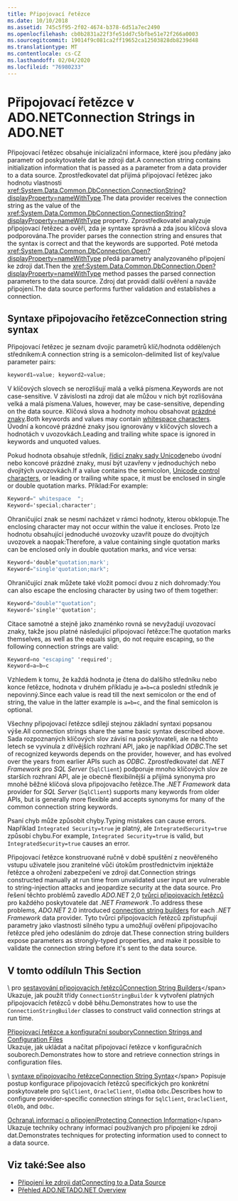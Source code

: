 ```yaml
---
title: Připojovací řetězce
ms.date: 10/10/2018
ms.assetid: 745c5f95-2f02-4674-b378-6d51a7ec2490
ms.openlocfilehash: cb0b2831a22f3fe51dd7c5bfbe51e72f266a0003
ms.sourcegitcommit: 19014f9c081ca2ff19652ca12503828db8239d48
ms.translationtype: MT
ms.contentlocale: cs-CZ
ms.lasthandoff: 02/04/2020
ms.locfileid: "76980233"
---
```

# <a name="connection-strings-in-adonet"></a><span data-ttu-id="a7876-102">Připojovací řetězce v ADO.NET</span><span class="sxs-lookup"><span data-stu-id="a7876-102">Connection Strings in ADO.NET</span></span>

<span data-ttu-id="a7876-103">Připojovací řetězec obsahuje inicializační informace, které jsou předány jako parametr od poskytovatele dat ke zdroji dat.</span><span class="sxs-lookup"><span data-stu-id="a7876-103">A connection string contains initialization information that is passed as a parameter from a data provider to a data source.</span></span> <span data-ttu-id="a7876-104">Zprostředkovatel dat přijímá připojovací řetězec jako hodnotu vlastnosti <xref:System.Data.Common.DbConnection.ConnectionString?displayProperty=nameWithType>.</span><span class="sxs-lookup"><span data-stu-id="a7876-104">The data provider receives the connection string as the value of the <xref:System.Data.Common.DbConnection.ConnectionString?displayProperty=nameWithType> property.</span></span> <span data-ttu-id="a7876-105">Zprostředkovatel analyzuje připojovací řetězec a ověří, zda je syntaxe správná a zda jsou klíčová slova podporována.</span><span class="sxs-lookup"><span data-stu-id="a7876-105">The provider parses the connection string and ensures that the syntax is correct and that the keywords are supported.</span></span> <span data-ttu-id="a7876-106">Poté metoda <xref:System.Data.Common.DbConnection.Open?displayProperty=nameWithType> předá parametry analyzovaného připojení ke zdroji dat.</span><span class="sxs-lookup"><span data-stu-id="a7876-106">Then the <xref:System.Data.Common.DbConnection.Open?displayProperty=nameWithType> method passes the parsed connection parameters to the data source.</span></span> <span data-ttu-id="a7876-107">Zdroj dat provádí další ověření a naváže připojení.</span><span class="sxs-lookup"><span data-stu-id="a7876-107">The data source performs further validation and establishes a connection.</span></span>

## <a name="connection-string-syntax"></a><span data-ttu-id="a7876-108">Syntaxe připojovacího řetězce</span><span class="sxs-lookup"><span data-stu-id="a7876-108">Connection string syntax</span></span>

<span data-ttu-id="a7876-109">Připojovací řetězec je seznam dvojic parametrů klíč/hodnota oddělených středníkem:</span><span class="sxs-lookup"><span data-stu-id="a7876-109">A connection string is a semicolon-delimited list of key/value parameter pairs:</span></span>

```csharp
keyword1=value; keyword2=value;
```

<span data-ttu-id="a7876-110">V klíčových slovech se nerozlišují malá a velká písmena.</span><span class="sxs-lookup"><span data-stu-id="a7876-110">Keywords are not case-sensitive.</span></span> <span data-ttu-id="a7876-111">V závislosti na zdroji dat ale můžou v nich být rozlišována velká a malá písmena.</span><span class="sxs-lookup"><span data-stu-id="a7876-111">Values, however, may be case-sensitive, depending on the data source.</span></span> <span data-ttu-id="a7876-112">Klíčová slova a hodnoty mohou obsahovat [prázdné znaky](https://en.wikipedia.org/wiki/Whitespace_character#Unicode).</span><span class="sxs-lookup"><span data-stu-id="a7876-112">Both keywords and values may contain [whitespace characters](https://en.wikipedia.org/wiki/Whitespace_character#Unicode).</span></span> <span data-ttu-id="a7876-113">Úvodní a koncové prázdné znaky jsou ignorovány v klíčových slovech a hodnotách v uvozovkách.</span><span class="sxs-lookup"><span data-stu-id="a7876-113">Leading and trailing white space is ignored in keywords and unquoted values.</span></span>

<span data-ttu-id="a7876-114">Pokud hodnota obsahuje středník, [řídicí znaky sady Unicode](https://en.wikipedia.org/wiki/Unicode_control_characters)nebo úvodní nebo koncové prázdné znaky, musí být uzavřeny v jednoduchých nebo dvojitých uvozovkách.</span><span class="sxs-lookup"><span data-stu-id="a7876-114">If a value contains the semicolon, [Unicode control characters](https://en.wikipedia.org/wiki/Unicode_control_characters), or leading or trailing white space, it must be enclosed in single or double quotation marks.</span></span> <span data-ttu-id="a7876-115">Příklad:</span><span class="sxs-lookup"><span data-stu-id="a7876-115">For example:</span></span>

```csharp
Keyword=" whitespace  ";
Keyword='special;character';
```

<span data-ttu-id="a7876-116">Ohraničující znak se nesmí nacházet v rámci hodnoty, kterou obklopuje.</span><span class="sxs-lookup"><span data-stu-id="a7876-116">The enclosing character may not occur within the value it encloses.</span></span> <span data-ttu-id="a7876-117">Proto lze hodnotu obsahující jednoduché uvozovky uzavřít pouze do dvojitých uvozovek a naopak:</span><span class="sxs-lookup"><span data-stu-id="a7876-117">Therefore, a value containing single quotation marks can be enclosed only in double quotation marks, and vice versa:</span></span>

```csharp
Keyword='double"quotation;mark';
Keyword="single'quotation;mark";
```

<span data-ttu-id="a7876-118">Ohraničující znak můžete také vložit pomocí dvou z nich dohromady:</span><span class="sxs-lookup"><span data-stu-id="a7876-118">You can also escape the enclosing character by using two of them together:</span></span>

```csharp
Keyword="double""quotation";
Keyword='single''quotation';
```

<span data-ttu-id="a7876-119">Citace samotné a stejně jako znaménko rovná se nevyžadují uvozovací znaky, takže jsou platné následující připojovací řetězce:</span><span class="sxs-lookup"><span data-stu-id="a7876-119">The quotation marks themselves, as well as the equals sign, do not require escaping, so the following connection strings are valid:</span></span>

```csharp
Keyword=no "escaping" 'required';
Keyword=a=b=c
```

<span data-ttu-id="a7876-120">Vzhledem k tomu, že každá hodnota je čtena do dalšího středníku nebo konce řetězce, hodnota v druhém příkladu je `a=b=c`a poslední středník je nepovinný.</span><span class="sxs-lookup"><span data-stu-id="a7876-120">Since each value is read till the next semicolon or the end of string, the value in the latter example is `a=b=c`, and the final semicolon is optional.</span></span>

<span data-ttu-id="a7876-121">Všechny připojovací řetězce sdílejí stejnou základní syntaxi popsanou výše.</span><span class="sxs-lookup"><span data-stu-id="a7876-121">All connection strings share the same basic syntax described above.</span></span> <span data-ttu-id="a7876-122">Sada rozpoznaných klíčových slov závisí na poskytovateli, ale na těchto letech se vyvinula z dřívějších rozhraní API, jako je například *ODBC*.</span><span class="sxs-lookup"><span data-stu-id="a7876-122">The set of recognized keywords depends on the provider, however, and has evolved over the years from earlier APIs such as *ODBC*.</span></span> <span data-ttu-id="a7876-123">Zprostředkovatel dat *.NET Framework* pro *SQL Server* (`SqlClient`) podporuje mnoho klíčových slov ze starších rozhraní API, ale je obecně flexibilnější a přijímá synonyma pro mnohé běžné klíčová slova připojovacího řetězce.</span><span class="sxs-lookup"><span data-stu-id="a7876-123">The *.NET Framework* data provider for *SQL Server* (`SqlClient`) supports many keywords from older APIs, but is generally more flexible and accepts synonyms for many of the common connection string keywords.</span></span>

<span data-ttu-id="a7876-124">Psaní chyb může způsobit chyby.</span><span class="sxs-lookup"><span data-stu-id="a7876-124">Typing mistakes can cause errors.</span></span> <span data-ttu-id="a7876-125">Například `Integrated Security=true` je platný, ale `IntegratedSecurity=true` způsobí chybu.</span><span class="sxs-lookup"><span data-stu-id="a7876-125">For example, `Integrated Security=true` is valid, but `IntegratedSecurity=true` causes an error.</span></span>

<span data-ttu-id="a7876-126">Připojovací řetězce konstruované ručně v době spuštění z neověřeného vstupu uživatele jsou zranitelné vůči útokům prostřednictvím injektáže řetězce a ohrožení zabezpečení ve zdroji dat.</span><span class="sxs-lookup"><span data-stu-id="a7876-126">Connection strings constructed manually at run time from unvalidated user input are vulnerable to string-injection attacks and jeopardize security at the data source.</span></span> <span data-ttu-id="a7876-127">Pro řešení těchto problémů zavedlo *ADO.NET* 2,0 [tvůrci připojovacích řetězců](connection-string-builders.md) pro každého poskytovatele dat *.NET Framework* .</span><span class="sxs-lookup"><span data-stu-id="a7876-127">To address these problems, *ADO.NET* 2.0 introduced [connection string builders](connection-string-builders.md) for each *.NET Framework* data provider.</span></span> <span data-ttu-id="a7876-128">Tyto tvůrci připojovacích řetězců zpřístupňují parametry jako vlastnosti silného typu a umožňují ověření připojovacího řetězce před jeho odesláním do zdroje dat.</span><span class="sxs-lookup"><span data-stu-id="a7876-128">These connection string builders expose parameters as strongly-typed properties, and make it possible to validate the connection string before it's sent to the data source.</span></span>

## <a name="in-this-section"></a><span data-ttu-id="a7876-129">V tomto oddílu</span><span class="sxs-lookup"><span data-stu-id="a7876-129">In This Section</span></span>

<span data-ttu-id="a7876-130">\ pro [sestavování připojovacích řetězců](connection-string-builders.md)</span><span class="sxs-lookup"><span data-stu-id="a7876-130">[Connection String Builders](connection-string-builders.md)\</span></span>
<span data-ttu-id="a7876-131">Ukazuje, jak použít třídy `ConnectionStringBuilder` k vytvoření platných připojovacích řetězců v době běhu.</span><span class="sxs-lookup"><span data-stu-id="a7876-131">Demonstrates how to use the `ConnectionStringBuilder` classes to construct valid connection strings at run time.</span></span>

<span data-ttu-id="a7876-132">[Připojovací řetězce a konfigurační soubory](connection-strings-and-configuration-files.md)</span><span class="sxs-lookup"><span data-stu-id="a7876-132">[Connection Strings and Configuration Files](connection-strings-and-configuration-files.md)</span></span>\
<span data-ttu-id="a7876-133">Ukazuje, jak ukládat a načítat připojovací řetězce v konfiguračních souborech.</span><span class="sxs-lookup"><span data-stu-id="a7876-133">Demonstrates how to store and retrieve connection strings in configuration files.</span></span>

<span data-ttu-id="a7876-134">\ [syntaxe připojovacího řetězce](connection-string-syntax.md)</span><span class="sxs-lookup"><span data-stu-id="a7876-134">[Connection String Syntax](connection-string-syntax.md)\</span></span>
<span data-ttu-id="a7876-135">Popisuje postup konfigurace připojovacích řetězců specifických pro konkrétní poskytovatele pro `SqlClient`, `OracleClient`, `OleDb`a `Odbc`.</span><span class="sxs-lookup"><span data-stu-id="a7876-135">Describes how to configure provider-specific connection strings for `SqlClient`, `OracleClient`, `OleDb`, and `Odbc`.</span></span>

<span data-ttu-id="a7876-136">[Ochrana\ informací o připojení](protecting-connection-information.md)</span><span class="sxs-lookup"><span data-stu-id="a7876-136">[Protecting Connection Information](protecting-connection-information.md)\</span></span>
<span data-ttu-id="a7876-137">Ukazuje techniky ochrany informací používaných pro připojení ke zdroji dat.</span><span class="sxs-lookup"><span data-stu-id="a7876-137">Demonstrates techniques for protecting information used to connect to a data source.</span></span>

## <a name="see-also"></a><span data-ttu-id="a7876-138">Viz také:</span><span class="sxs-lookup"><span data-stu-id="a7876-138">See also</span></span>

- [<span data-ttu-id="a7876-139">Připojení ke zdroji dat</span><span class="sxs-lookup"><span data-stu-id="a7876-139">Connecting to a Data Source</span></span>](/cpp/data/odbc/connecting-to-a-data-source)
- [<span data-ttu-id="a7876-140">Přehled ADO.NET</span><span class="sxs-lookup"><span data-stu-id="a7876-140">ADO.NET Overview</span></span>](ado-net-overview.md)
